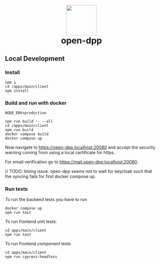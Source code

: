 # <div align="center"><img  src="https://github.com/user-attachments/assets/4ecd546b-ad7c-4c1d-bee4-e06518c41ec8" width="100"/> </br>open-dpp</div>
## Local Development
### Install
```shell
npm i
cd /apps/main/client
npm install 
```

### Build and run with docker

```
NODE_ENV=production
```

```shell
npm run build -- --all
cd /apps/main/client
npm run build
docker compose build
docker compose up
```

Now navigate to https://open-dpp.localhost:20080 and accept the security warning coming from using
a local certificate for https.

For email verification go to https://mail.open-dpp.localhost:20080.

// TODO: timing issue. open-dpp seems not to wait for keycloak such that the syncing fails for first docker compose up.

### Run tests
To run the backend tests you have to run
```shell
docker compose up
npm run test
```
To run frontend unit tests:
```shell
cd apps/main/client
npm run test
```
To run frontend component tests
```shell
cd apps/main/client
npm run cypress:headless

